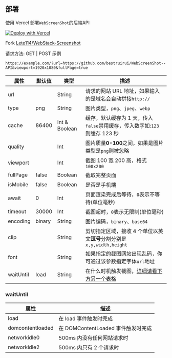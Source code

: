 

## 部署

使用 Vercel 部署`WebScreenShot`的后端API

[![Deploy with Vercel](https://vercel.com/button)](https://vercel.com/new/clone?repository-url=https://github.com/bestruirui/WebScreenShot--API)

Fork [Lete114/WebStack-Screenshot](https://github.com/Lete114/WebStack-Screenshot)


请求方法: GET | POST
示例 
```
https://example.com/?url=https://github.com/bestruirui/WebScreenShot--API&viewport=1920x1080&fullPage=true
```

| 属性      | 默认值 | 类型          | 描述                                                                      |
| --------- | ------ | ------------- | ------------------------------------------------------------------------- |
| url       |        | String        | 请求的网站 URL 地址，如果输入的是域名会自动拼接`http://`                  |
| type      | png    | String        | 图片类型，`png`、`jpeg`、`webp`                                           |
| cache     | 86400  | Int & Boolean | 缓存，默认缓存为 1 天，传入`false`禁用缓存，传入数字如:`123`则缓存 123 秒 |
| quality   |        | Int           | 图片质量**0-100**之间，如果是图片类型是`png`则被忽略                      |
| viewport  |        | Int           | 截图 100 宽 200 高，格式`100x200`                                         |
| fullPage  | false  | Boolean       | 截取完整页面                                                              |
| isMobile  | false  | Boolean       | 是否是手机端                                                              |
| await     | 0      | Int           | 页面渲染完成后等待，`0`表示不等待(单位毫秒)                               |
| timeout   | 30000  | Int           | 截图超时，`0`表示无限制(单位毫秒)                                         |
| encoding  | binary | String        | 图片编码，`binary`、`base64`                                              |
| clip      |        | String        | 剪切指定区域，接收 4 个单位以英文**逗号**分割分别是`x,y,width,height`     |
| font      |        | String        | 如果指定的截图网站出现乱码，你可通过该参数指定字体`url`地址               |
| waitUntil | load   | String        | 在什么时机触发截图，[详细请看下方另一个表格 ](#waituntil)                 |

### waitUntil

| 属性             | 描述                               |
| ---------------- | ---------------------------------- |
| load             | 在 load 事件触发时完成             |
| domcontentloaded | 在 DOMContentLoaded 事件触发时完成 |
| networkidle0     | 500ms 内没有任何网站请求时         |
| networkidle2     | 500ms 内只有 2 个请求时            |
